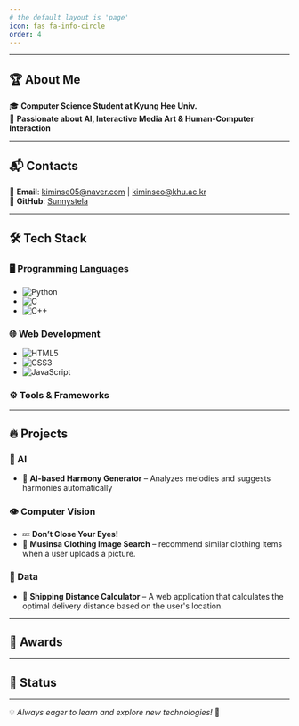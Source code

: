 ```yaml
---
# the default layout is 'page'
icon: fas fa-info-circle
order: 4
---
```


<!---

<h1 align="center">
  <img src="https://readme-typing-svg.herokuapp.com?font=Fira+Code&weight=600&size=24&duration=4000&pause=500&color=3776AB&center=true&vCenter=true&width=450&lines=Hello,+I'm+Minseo+Kim!;
  Always+learning+and+exploring!">
</h1>


<p align="center">
  <img src="https://img.shields.io/badge/-Python-3776AB?style=for-the-badge&logo=python&logoColor=white"/>
  <img src="https://img.shields.io/badge/-C-A8B9CC?style=for-the-badge&logo=c&logoColor=white"/>
  <img src="https://img.shields.io/badge/-C++-00599C?style=for-the-badge&logo=c%2B%2B&logoColor=white"/>
  <!-- <img src="https://img.shields.io/badge/-Web_Development-FF6F00?style=for-the-badge&logo=html5&logoColor=white"/> -->
</p>

---

## 🏆 About Me  
🎓 **Computer Science Student at Kyung Hee Univ.**  
🚀 **Passionate about AI, Interactive Media Art & Human-Computer Interaction**  


---

## 📬 Contacts  
📧 **Email**: [kiminse05@naver.com](mailto:kiminse05@naver.com) | [kiminseo@khu.ac.kr](mailto:kiminseo@khu.ac.kr)  
🐙 **GitHub**: [Sunnystela](https://github.com/Sunnystela)  

---

## 🛠 Tech Stack  
### 🖥️ Programming Languages  
- ![Python](https://img.shields.io/badge/-Python-3776AB?style=flat&logo=python&logoColor=white)
- ![C](https://img.shields.io/badge/-C-A8B9CC?style=flat&logo=c&logoColor=white)
- ![C++](https://img.shields.io/badge/-C++-00599C?style=flat&logo=c%2B%2B&logoColor=white)

### 🌐 Web Development  
- ![HTML5](https://img.shields.io/badge/-HTML5-E34F26?style=flat&logo=html5&logoColor=white)
- ![CSS3](https://img.shields.io/badge/-CSS3-1572B6?style=flat&logo=css3)
- ![JavaScript](https://img.shields.io/badge/-JavaScript-F7DF1E?style=flat&logo=javascript&logoColor=black)

### ⚙️ Tools & Frameworks  
<!-- - ![PyTorch](https://img.shields.io/badge/-PyTorch-EE4C2C?style=flat&logo=pytorch&logoColor=white)
- ![OpenCV](https://img.shields.io/badge/-OpenCV-5C3EE8?style=flat&logo=opencv&logoColor=white)
- ![FastAPI](https://img.shields.io/badge/-FastAPI-009688?style=flat&logo=fastapi&logoColor=white)
- ![Docker](https://img.shields.io/badge/-Docker-2496ED?style=flat&logo=docker&logoColor=white)
- ![Git](https://img.shields.io/badge/-Git-F05032?style=flat&logo=git&logoColor=white)
 -->
---

## 🔥 Projects  
### 🤖 AI 
- 🎼 **AI-based Harmony Generator** – Analyzes melodies and suggests harmonies automatically  

### 👁️ Computer Vision  
- 💤 **Don’t Close Your Eyes!** 
- 👕 **Musinsa Clothing Image Search** – recommend similar clothing items when a user uploads a picture.  

### 📜 Data
- 📏 **Shipping Distance Calculator** – A web application that calculates the optimal delivery distance based on the user's location.  

<!-- - 💤 **Drowsiness Detection System** – YOLO-based real-time eye state detection and alert system   -->
---

## 🏅 Awards  
<!-- 🏆 **Yonsei University AI Hackathon 2024 - Excellence Award**   -->

---

## 📌 Status  
<!-- - 📚 Studying **Object-Oriented Programming (OOP)**  
- 🎯 Preparing for **TOEIC (Target: 880)**   -->
<!-- - 🎨 Researching **Interactive Media Art & HCI**   -->

---

💡 *Always eager to learn and explore new technologies!* 🚀
